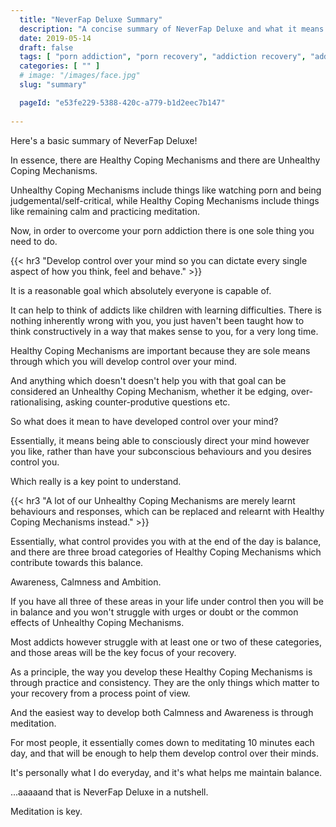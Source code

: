 ```yaml
---
  title: "NeverFap Deluxe Summary"
  description: "A concise summary of NeverFap Deluxe and what it means for your porn addiction recovery."
  date: 2019-05-14
  draft: false
  tags: [ "porn addiction", "porn recovery", "addiction recovery", "addiction", "awareness", "nofap", "neverfap", "neverfap deluxe" ]
  categories: [ "" ]
  # image: "/images/face.jpg"
  slug: "summary"

  pageId: "e53fe229-5388-420c-a779-b1d2eec7b147"
  
---
```


Here's a basic summary of NeverFap Deluxe!

In essence, there are Healthy Coping Mechanisms and there are Unhealthy Coping Mechanisms.

Unhealthy Coping Mechanisms include things like watching porn and being judgemental/self-critical, while Healthy Coping Mechanisms include things like remaining calm and practicing meditation.

Now, in order to overcome your porn addiction there is one sole thing you need to do.


{{< hr3 "Develop control over your mind so you can dictate every single aspect of how you think, feel and behave." >}}


It is a reasonable goal which absolutely everyone is capable of.

It can help to think of addicts like children with learning difficulties. There is nothing inherently wrong with you, you just haven't been taught how to think constructively in a way that makes sense to you, for a very long time.

Healthy Coping Mechanisms are important because they are sole means through which you will develop control over your mind.

And anything which doesn't doesn't help you with that goal can be considered an Unhealthy Coping Mechanism, whether it be edging, over-rationalising, asking counter-produtive questions etc.

So what does it mean to have developed control over your mind?

Essentially, it means being able to consciously direct your mind however you like, rather than have your subconscious behaviours and you desires control you.

Which really is a key point to understand.


{{< hr3 "A lot of our Unhealthy Coping Mechanisms are merely learnt behaviours and responses, which can be replaced and relearnt with Healthy Coping Mechanisms instead." >}}

Essentially, what control provides you with at the end of the day is balance, and there are three broad categories of Healthy Coping Mechanisms which contribute towards this balance.

Awareness, Calmness and Ambition.

If you have all three of these areas in your life under control then you will be in balance and you won't struggle with urges or doubt or the common effects of Unhealthy Coping Mechanisms.

Most addicts however struggle with at least one or two of these categories, and those areas will be the key focus of your recovery.

As a principle, the way you develop these Healthy Coping Mechanisms is through practice and consistency. They are the only things which matter to your recovery from a process point of view.

And the easiest way to develop both Calmness and Awareness is through meditation.

For most people, it essentially comes down to meditating 10 minutes each day, and that will be enough to help them develop control over their minds.

It's personally what I do everyday, and it's what helps me maintain balance. 

...aaaaand that is NeverFap Deluxe in a nutshell.

Meditation is key.


